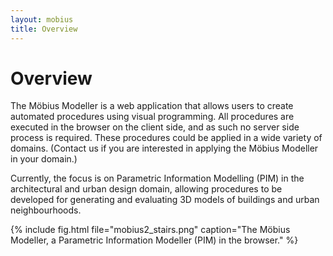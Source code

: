 ```yaml
---
layout: mobius
title: Overview
---
```

# Overview

The Möbius Modeller is a web application that allows users to create automated procedures using visual programming. All procedures are executed in the browser on the client side, and as such no server side process is required. These procedures could be applied in a wide variety of domains. (Contact us if you are interested in applying the Möbius Modeller in your domain.)

Currently, the focus is on Parametric Information Modelling (PIM) in the architectural and urban design domain, allowing procedures to be developed for generating and evaluating 3D models of buildings and urban neighbourhoods. 

{% include fig.html file="mobius2_stairs.png" caption="The Möbius Modeller, a Parametric Information Modeller (PIM) in the browser." %}
